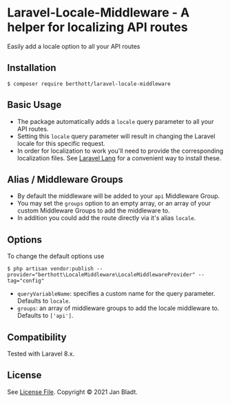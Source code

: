 # Laravel-Locale-Middleware - A helper for localizing API routes

Easily add a locale option to all your API routes

## Installation

```
$ composer require berthott/laravel-locale-middleware
```

## Basic Usage

* The package automatically adds a `locale` query parameter to all your API routes.
* Setting this `locale` query parameter will result in changing the Laravel locale for this specific request.
* In order for localization to work you'll need to provide the corresponding localization files. See [Laravel Lang](https://github.com/Laravel-Lang/lang) for a convenient way to install these.

## Alias / Middleware Groups

* By default the middleware will be added to your `api` Middleware Group.
* You may set the `groups` option to an empty array, or an array of your custom Middleware Groups to add the middleware to.
* In addition you could add the route directly via it's alias `locale`.

## Options

To change the default options use
```
$ php artisan vendor:publish --provider="berthott\LocaleMiddleware\LocaleMiddlewareProvider" --tag="config"
```
* `queryVariableName`: specifies a custom name for the query parameter. Defaults to `locale`.
* `groups`: an array of middleware groups to add the locale middleware to. Defaults to `['api']`.

## Compatibility

Tested with Laravel 8.x.

## License

See [License File](license.md). Copyright © 2021 Jan Bladt.